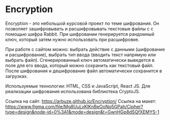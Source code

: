 # Encryption

Encryption - это небольшой курсовой проект по теме шифрования. Он позволяет зашифровывать и расшифровывать текстовые файлы c с помощью шифра Rabbit. При шифровании генерируется рандомный ключ, который затем нужно использовать при расшифровке.

При работе с сайтом можно: выбрать действие с данными (шифрование и расшифрование), выбрать тип ввода (вводить текст напрямую или выбрать файл). Сгенерированный ключ автоматически выведется в поле для его ввода, который можно сохранить как текстовый файл. После шифрования и дешифрование файл автоматически сохранится в загрузках.

Используемые технологии: HTML, CSS и JavaScript, React JS. Для реализации шифрования использована библиотека CryptoJS.

Ссылка на сайт: https://arbuze.github.io/Encryption/
Ссылка на макет: https://www.figma.com/file/Mg8UuLvKlKnBeOoNq5GPah/Cipher?type=design&node-id=0%3A1&mode=design&t=GwnHGp8dSQfXEMYS-1
